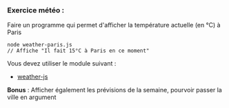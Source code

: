 ### Exercice météo : ###

Faire un programme qui permet d'afficher la température actuelle (en °C) à Paris
```
node weather-paris.js
// Affiche "Il fait 15°C à Paris en ce moment"
```

Vous devez utiliser le module suivant :
- [weather-js](https://www.npmjs.com/package/weather-js)

**Bonus** : Afficher également les prévisions de la semaine, pourvoir passer la ville en argument